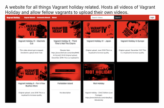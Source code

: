 A website for all things Vagrant holiday related. Hosts all videos of Vagrant Holiday and allow fellow vagrants to upload their own videos.
![screenshot of landing page](https://github.com/Lycrat/youtube-project/blob/main/screenshots/Screenshot%202024-09-02%20at%2018.26.46.png)
